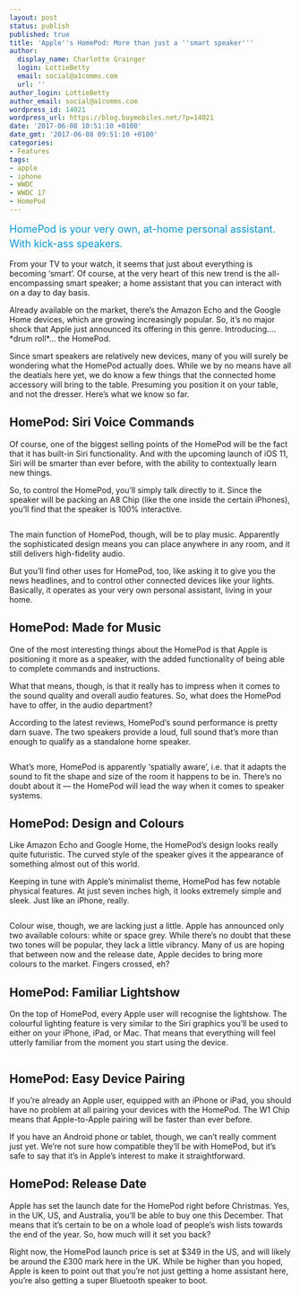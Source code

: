 ```yaml
---
layout: post
status: publish
published: true
title: 'Apple''s HomePod: More than just a ''smart speaker'''
author:
  display_name: Charlotte Grainger
  login: LottieBetty
  email: social@a1comms.com
  url: ''
author_login: LottieBetty
author_email: social@a1comms.com
wordpress_id: 14021
wordpress_url: https://blog.buymobiles.net/?p=14021
date: '2017-06-08 10:51:10 +0100'
date_gmt: '2017-06-08 09:51:10 +0100'
categories:
- Features
tags:
- apple
- iphone
- WWDC
- WWDC 17
- HomePod
---
```

<p><span class="postStandFirst" style="color: #0896d5; line-height: 26px; font-size: 18px;">HomePod is your very own, at-home personal assistant. With kick-ass speakers.</span></p>
<p>From your TV to your watch, it seems that just about everything is becoming &lsquo;smart&rsquo;. Of course, at the very heart of this new trend is the all-encompassing smart speaker; a home assistant that you can interact with on a day to day basis.</p>
<p>Already available on the market, there&rsquo;s the Amazon Echo and the Google Home devices, which are growing increasingly popular. So, it&rsquo;s no major shock that Apple just announced its offering in this genre. Introducing&hellip;. *drum roll*... the HomePod.</p>
<p>Since smart speakers are relatively new devices, many of you will surely be wondering what the HomePod actually does. While we by no means have all the deatials here yet, we do know a few things that the connected home accessory will bring to the table. Presuming you position it on your table, and not the dresser. Here&rsquo;s what we know so far.</p>
<h2>HomePod: Siri Voice Commands</h2>
<p>Of course, one of the biggest selling points of the HomePod will be the fact that it has built-in Siri functionality. And with the upcoming launch of iOS 11, Siri will be smarter than ever before, with the ability to contextually learn new things.</p>
<p>So, to control the HomePod, you&rsquo;ll simply talk directly to it. Since the speaker will be packing an A8 Chip (like the one inside the certain iPhones), you&rsquo;ll find that the speaker is 100% interactive.</p>
<p><img class="aligncenter size-full wp-image-14024" src="https://lh3.googleusercontent.com/jXXQrxc2PZIv3UXvUQyu4B-oZaXLoqq8C_c1cGAXJUGff-gU6UxncLdE90dlLoKvrKXmtz9_IOqVKUDwqWryWFFiwQ=s0" alt="" /></p>
<p>The main function of HomePod, though, will be to play music. Apparently the sophisticated design means you can place anywhere in any room, and it still delivers high-fidelity audio.</p>
<p>But you&rsquo;ll find other uses for HomePod, too, like asking it to give you the news headlines, and to control other connected devices like your lights. Basically, it operates as your very own personal assistant, living in your home.</p>
<h2>HomePod: Made for Music</h2>
<p>One of the most interesting things about the HomePod is that Apple is positioning it more as a speaker, with the added functionality of being able to complete commands and instructions.</p>
<p>What that means, though, is that it really has to impress when it comes to the sound quality and overall audio features. So, what does the HomePod have to offer, in the audio department?</p>
<p>According to the latest reviews, HomePod&rsquo;s sound performance is pretty darn suave. The two speakers provide a loud, full sound that&rsquo;s more than enough to qualify as a standalone home speaker.</p>
<p><img class="aligncenter size-full wp-image-14025" src="https://lh3.googleusercontent.com/R4WjqjIjmqJosfsEHy2NPRljHgI3TJ2v4sQsBtdzjv7tdpnMqgzIowZu6IykF7bBqkt1Wzx4JoFmYDLZx872Z0E=s0" alt="" /></p>
<p>What&rsquo;s more, HomePod is apparently &lsquo;spatially aware&rsquo;, i.e. that it adapts the sound to fit the shape and size of the room it happens to be in. There&rsquo;s no doubt about it &mdash;&nbsp;the HomePod will lead the way when it comes to speaker systems.</p>
<h2>HomePod: Design and Colours</h2>
<p>Like Amazon Echo and Google Home, the HomePod&rsquo;s design looks really quite futuristic. The curved style of the speaker gives it the appearance of something almost out of this world.</p>
<p>Keeping in tune with Apple&rsquo;s minimalist theme, HomePod has few notable physical features. At just seven inches high, it looks extremely simple and sleek. Just like an iPhone, really.</p>
<p><img class="aligncenter size-full wp-image-14026" src="https://lh3.googleusercontent.com/gaNlqR3fS-5j5KksjGT8DyOJJUDSMKwiCuPmcLxpfKmee67ZfdSNqdMAzWTv4d0e_wOEwclcO7Cs6B_pqH57cVe3kQ=s0" alt="" /></p>
<p>Colour wise, though, we are lacking just a little. Apple has announced only two available colours: white or space grey. While there&rsquo;s no doubt that these two tones will be popular, they lack a little vibrancy. Many of us are hoping that between now and the release date, Apple decides to bring more colours to the market. Fingers crossed, eh?</p>
<h2>HomePod: Familiar Lightshow</h2>
<p>On the top of HomePod, every Apple user will recognise the lightshow. The colourful lighting feature is very similar to the Siri graphics you&rsquo;ll be used to either on your iPhone, iPad, or Mac. That means that everything will feel utterly familiar from the moment you start using the device.</p>
<p><img class="aligncenter size-full wp-image-14027" src="https://lh3.googleusercontent.com/ozl3M1LtHOYVsxMkvZDMoqiHf6_dTH8NZeryLTeE1pKFw-yYKauWuAtV4Girk9zyuuOgWV455BDigqCX_hOHwmlR=s0" alt="" /></p>
<h2>HomePod: Easy Device Pairing</h2>
<p>If you&rsquo;re already an Apple user, equipped with an iPhone or iPad, you should have no problem at all pairing your devices with the HomePod. The W1 Chip means that Apple-to-Apple pairing will be faster than ever before.</p>
<p>If you have an Android phone or tablet, though, we can&rsquo;t really comment just yet. We&rsquo;re not sure how compatible they&rsquo;ll be with HomePod, but it&rsquo;s safe to say that it&rsquo;s in Apple&rsquo;s interest to make it straightforward.</p>
<h2>HomePod: Release Date</h2>
<p>Apple has set the launch date for the HomePod right before Christmas. Yes, in the UK, US, and Australia, you&rsquo;ll be able to buy one this December. That means that it&rsquo;s certain to be on a whole load of people&rsquo;s wish lists towards the end of the year. So, how much will it set you back?</p>
<p>Right now, the HomePod launch price is set at $349 in the US, and will likely be around the &pound;300 mark here in the UK. While be higher than you hoped, Apple is keen to point out that you&rsquo;re not just getting a home assistant here, you&rsquo;re also getting a super Bluetooth speaker to boot.</p>
